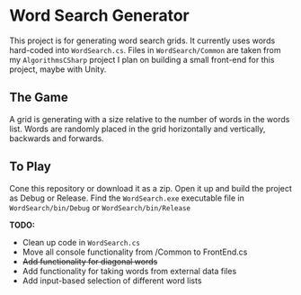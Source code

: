 # Word Search Generator
This project is for generating word search grids. It currently uses words hard-coded into `WordSearch.cs`.
Files in `WordSearch/Common` are taken from my `AlgorithmsCSharp` project
I plan on building a small front-end for this project, maybe with Unity.

## The Game
A grid is generating with a size relative to the number of words in the words list. 
Words are randomly placed in the grid horizontally and vertically, backwards and forwards.

## To Play
Cone this repository or download it as a zip.
Open it up and build the project as Debug or Release.
Find the `WordSearch.exe` executable file in `WordSearch/bin/Debug` or `WordSearch/bin/Release`


**TODO:**
- Clean up code in `WordSearch.cs`
- Move all console functionality from /Common to FrontEnd.cs
- <strike>Add functionality for diagonal words</strike>
- Add functionality for taking words from external data files
- Add input-based selection of different word lists
